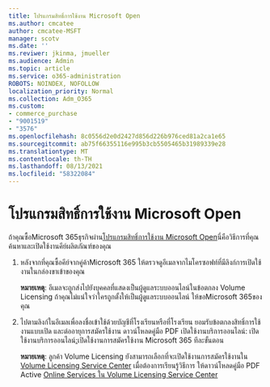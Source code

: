 ```yaml
---
title: โปรแกรมสิทธิ์การใช้งาน Microsoft Open
ms.author: cmcatee
author: cmcatee-MSFT
manager: scotv
ms.date: ''
ms.reviwer: jkinma, jmueller
ms.audience: Admin
ms.topic: article
ms.service: o365-administration
ROBOTS: NOINDEX, NOFOLLOW
localization_priority: Normal
ms.collection: Adm_O365
ms.custom:
- commerce_purchase
- "9001519"
- "3576"
ms.openlocfilehash: 8c0556d2e0d2427d856d226b976ced81a2ca1e65
ms.sourcegitcommit: ab75f66355116e995b3cb5505465b31989339e28
ms.translationtype: MT
ms.contentlocale: th-TH
ms.lasthandoff: 08/13/2021
ms.locfileid: "58322084"
---
```

# <a name="microsoft-open-license-program"></a>โปรแกรมสิทธิ์การใช้งาน Microsoft Open

ถ้าคุณซื้อMicrosoft 365ธุรกิจผ่าน[โปรแกรมสิทธิ์การใช้งาน Microsoft Open](https://go.microsoft.com/fwlink/p/?LinkID=613298)นี่คือวิธีการที่คุณค้นหาและเปิดใช้งานคีย์ผลิตภัณฑ์ของคุณ

1. หลังจากที่คุณซื้อคีย์จากคู่ค้าMicrosoft 365 ให้ตรวจดูอีเมลจากไมโครซอฟท์ที่มีลิงก์การเปิดใช้งานในกล่องขาเข้าของคุณ

    **หมายเหตุ**: อีเมลจะถูกส่งไปยังบุคคลที่แสดงเป็นผู้ดูแลระบบออนไลน์ในข้อตกลง Volume Licensing ถ้าคุณไม่แน่ใจว่าใครถูกตั้งให้เป็นผู้ดูแลระบบออนไลน์ ให้ขอMicrosoft 365ของคุณ
1. ไปตามลิงก์ในอีเมลเพื่อลงชื่อเข้าใช้ด้วยบัญชีที่โรงเรียนหรือที่โรงเรียน ยอมรับข้อตกลงสิทธิ์การใช้งานแบบเปิด และต่ออายุการสมัครใช้งาน ดาวน์โหลดคู่มือ PDF เปิดใช้งานบริการออนไลน์: เปิดใช้งานบริการออนไลน์[:](https://go.microsoft.com/fwlink/p/?LinkId=618100)เปิดใช้งานการสมัครใช้งาน Microsoft 365 ทีละขั้นตอน

    **หมายเหตุ**: ลูกค้า Volume Licensing ยังสามารถเลือกที่จะเปิดใช้งานการสมัครใช้งานใน [Volume Licensing Service Center](https://go.microsoft.com/fwlink/p/?LinkID=282016) เมื่อต้องการเรียนรู้วิธีการ ให้ดาวน์โหลดคู่มือ PDF Active [Online Services ใน Volume Licensing Service Center](https://go.microsoft.com/fwlink/p/?LinkId=618096)